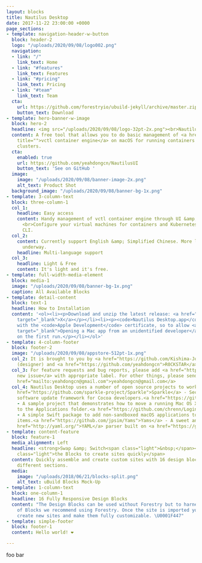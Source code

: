 ```yaml
---
layout: blocks
title: Nautilus Desktop
date: 2017-11-22 23:00:00 +0000
page_sections:
- template: navigation-header-w-button
  block: header-2
  logo: "/uploads/2020/09/08/logo002.png"
  navigation:
  - link: "/"
    link_text: Home
  - link: "#features"
    link_text: Features
  - link: "#pricing"
    link_text: Pricing
  - link: "#team"
    link_text: Team
  cta:
    url: https://github.com/forestryio/ubuild-jekyll/archive/master.zip
    button_text: Download
- template: hero-banner-w-image
  block: hero-2
  headline: <img src="/uploads/2020/09/08/logo-32pt-2x.png"><br>Nautilus <strong>Desktop</strong>
  content: A free tool that allows you to do basic management of <a href="https://github.com/VMwareFusion/nautilus"
    title="">vctl container engine</a> on macOS for running containers and Kubernetes
    clusters.
  cta:
    enabled: true
    url: https://github.com/yeahdongcn/NautilusUI
    button_text: 'See on GitHub '
  image:
    image: "/uploads/2020/09/08/banner-image-2x.png"
    alt_text: Product Shot
  background_image: "/uploads/2020/09/08/banner-bg-1x.png"
- template: 3-column-text
  block: three-column-1
  col_1:
    headline: Easy access
    content: Handy management of vctl container engine through UI &amp; Touch Bar.
      <br>Configure your virtual machines for containers and Kubernetes cluster without
      CLI.
  col_2:
    content: Currently support English &amp; Simplified Chinese. More languages are
      underway.
    headline: Multi-language support
  col_3:
    headline: Light & Free
    content: It's light and it's free.
- template: full-width-media-element
  block: media-1
  image: "/uploads/2020/09/08/banner-bg-1x.png"
  caption: All Available Blocks
- template: detail-content
  block: text-1
  headline: How to Installation
  content: '<ol><li><p>Download and unzip the latest release: <a href="http://x.com/"
    target="_blank">X</a></p></li><li><p><code>Nautilus Desktop.app</code> is signed
    with the <code>Apple Development</code> certificate, so to allow <a href="https://support.apple.com/guide/mac-help/open-a-mac-app-from-an-unidentified-developer-mh40616/mac"
    target="_blank">Opening a Mac app from an unidentified developer</a> is required
    on the first run.</p></li></ol>'
- template: 4-column-footer
  block: footer-2
  image: "/uploads/2020/09/08/appstore-512pt-1x.png"
  col_2: It is brought to you by <a href="https://github.com/Kishima-Jo">Kishima-Jo</a>
    (designer) and <a href="https://github.com/yeahdongcn">R0CKSTAR</a> (developer).
  col_3: For feature requests and bug reports, please add <a href="https://github.com/yeahdongcn/yeahdongcn.github.io/issues/new">a
    new issue</a> with appropriate label. For other things, please send an Email to<a
    href="mailto:yeahdongcn@gmail.com">yeahdongcn@gmail.com</a>
  col_4: Nautilus Desktop uses a number of open source projects to work properly:<a
    href="https://github.com/sparkle-project/Sparkle">Sparkle</a> - Secure and reliable
    software update framework for Cocoa developers.<a href="https://github.com/potionfactory/LetsMove">LetsMove</a>
    - A sample project that demonstrates how to move a running Mac OS X application
    to the Applications folder.<a href="https://github.com/chrenn/LoginItemKit">LoginItemKit</a>
    - A simple Swift package to add non-sandboxed macOS applications to user login
    items.<a href="https://github.com/jpsim/Yams">Yams</a> - A sweet and swifty <a
    href="http://yaml.org/">YAML</a> parser built on <a href="https://github.com/yaml/libyaml">LibYAML</a>.
- template: content-feature
  block: feature-1
  media_alignment: Left
  headline: <strong>Swap &amp; Switch<span class="light">&nbsp;</span></strong><span
    class="light">the Blocks to create sites quickly</span>
  content: Quickly assemble and create custom sites with 16 design blocks for seven
    different sections.
  media:
    image: "/uploads/2018/06/21/blocks-split.png"
    alt_text: uBuild Blocks Mock-Up
- template: 1-column-text
  block: one-column-1
  headline: 16 Fully Responsive Design Blocks
  content: "The Design Blocks can be used without Forestry but to harness the power
    of Blocks we recommend using Forestry. Once the site is imported you can immediately
    create new sites and make them fully customizable. \U0001F447"
- template: simple-footer
  block: footer-1
  content: Hello world! ❤︎

---
```

foo bar